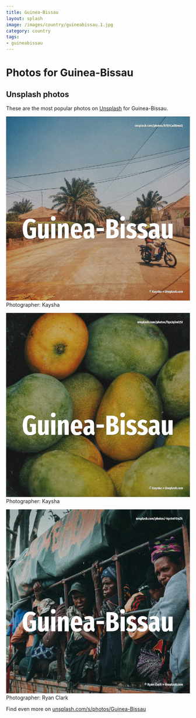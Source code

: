 ```yaml
---
title: Guinea-Bissau
layout: splash
image: /images/country/guineabissau.1.jpg
category: country
tags:
- guineabissau
---
```

# Photos for Guinea-Bissau
 
## Unsplash photos
These are the most popular photos on [Unsplash](https://unsplash.com) for Guinea-Bissau.
 
![Guinea-Bissau](/images/country/guineabissau.1.jpg)
Photographer:  Kaysha
 
![Guinea-Bissau](/images/country/guineabissau.2.jpg)
Photographer:  Kaysha
 
![Guinea-Bissau](/images/country/guineabissau.3.jpg)
Photographer:  Ryan Clark
 
Find even more on [unsplash.com/s/photos/Guinea-Bissau](https://unsplash.com/s/photos/Guinea-Bissau)
 
